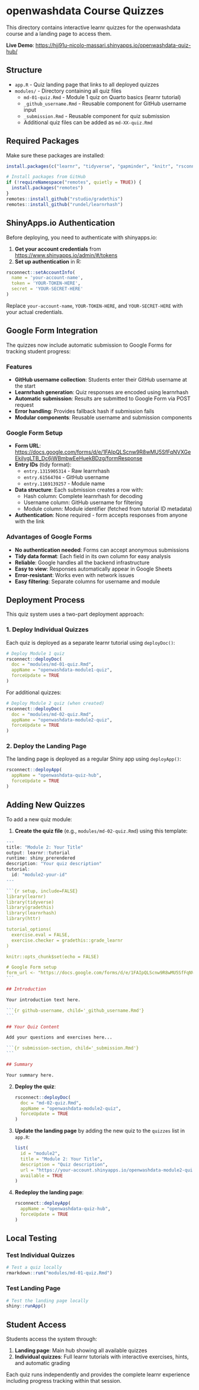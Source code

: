 # openwashdata Course Quizzes

This directory contains interactive learnr quizzes for the openwashdata course and a landing page to access them.

**Live Demo**: https://hjj91u-nicolo-massari.shinyapps.io/openwashdata-quiz-hub/

## Structure

- `app.R` - Quiz landing page that links to all deployed quizzes
- `modules/` - Directory containing all quiz files
  - `md-01-quiz.Rmd` - Module 1 quiz on Quarto basics (learnr tutorial)
  - `_github_username.Rmd` - Reusable component for GitHub username input
  - `_submission.Rmd` - Reusable component for quiz submission
  - Additional quiz files can be added as `md-XX-quiz.Rmd`

## Required Packages

Make sure these packages are installed:

```r
install.packages(c("learnr", "tidyverse", "gapminder", "knitr", "rsconnect", "httr", "digest"))

# Install packages from GitHub
if (!requireNamespace("remotes", quietly = TRUE)) {
  install.packages("remotes")
}
remotes::install_github("rstudio/gradethis")
remotes::install_github("rundel/learnrhash")
```

## ShinyApps.io Authentication

Before deploying, you need to authenticate with shinyapps.io:

1. **Get your account credentials** from https://www.shinyapps.io/admin/#/tokens
2. **Set up authentication** in R:

```r
rsconnect::setAccountInfo(
  name = 'your-account-name',
  token = 'YOUR-TOKEN-HERE',
  secret = 'YOUR-SECRET-HERE'
)
```

Replace `your-account-name`, `YOUR-TOKEN-HERE`, and `YOUR-SECRET-HERE` with your actual credentials.

## Google Form Integration

The quizzes now include automatic submission to Google Forms for tracking student progress:

### Features
- **GitHub username collection**: Students enter their GitHub username at the start
- **Learnrhash generation**: Quiz responses are encoded using learnrhash
- **Automatic submission**: Results are submitted to Google Form via POST request
- **Error handling**: Provides fallback hash if submission fails
- **Modular components**: Reusable username and submission components

### Google Form Setup
- **Form URL**: https://docs.google.com/forms/d/e/1FAIpQLScnw9R8wMU5SfFqNVXGeEkiIygLTB_Dc6jWBmbwEeHuekBDzg/formResponse
- **Entry IDs** (tidy format): 
  - `entry.1315905314` - Raw learnrhash
  - `entry.61564704` - GitHub username
  - `entry.1169139257` - Module name
- **Data structure**: Each submission creates a row with:
  - Hash column: Complete learnrhash for decoding
  - Username column: GitHub username for filtering
  - Module column: Module identifier (fetched from tutorial ID metadata)
- **Authentication**: None required - form accepts responses from anyone with the link

### Advantages of Google Forms
- **No authentication needed**: Forms can accept anonymous submissions
- **Tidy data format**: Each field in its own column for easy analysis
- **Reliable**: Google handles all the backend infrastructure
- **Easy to view**: Responses automatically appear in Google Sheets
- **Error-resistant**: Works even with network issues
- **Easy filtering**: Separate columns for username and module

## Deployment Process

This quiz system uses a two-part deployment approach:

### 1. Deploy Individual Quizzes

Each quiz is deployed as a separate learnr tutorial using `deployDoc()`:

```r
# Deploy Module 1 quiz
rsconnect::deployDoc(
  doc = "modules/md-01-quiz.Rmd",
  appName = "openwashdata-module1-quiz",
  forceUpdate = TRUE
)
```

For additional quizzes:
```r
# Deploy Module 2 quiz (when created)
rsconnect::deployDoc(
  doc = "modules/md-02-quiz.Rmd",
  appName = "openwashdata-module2-quiz",
  forceUpdate = TRUE
)
```

### 2. Deploy the Landing Page

The landing page is deployed as a regular Shiny app using `deployApp()`:

```r
rsconnect::deployApp(
  appName = "openwashdata-quiz-hub",
  forceUpdate = TRUE
)
```

## Adding New Quizzes

To add a new quiz module:

1. **Create the quiz file** (e.g., `modules/md-02-quiz.Rmd`) using this template:

```r
---
title: "Module 2: Your Title"
output: learnr::tutorial
runtime: shiny_prerendered
description: "Your quiz description"
tutorial:
  id: "module2-your-id"
---

`​``{r setup, include=FALSE}
library(learnr)
library(tidyverse)
library(gradethis)
library(learnrhash)
library(httr)

tutorial_options(
  exercise.eval = FALSE,
  exercise.checker = gradethis::grade_learnr
)

knitr::opts_chunk$set(echo = FALSE)

# Google Form setup
form_url <- "https://docs.google.com/forms/d/e/1FAIpQLScnw9R8wMU5SfFqNVXGeEkiIygLTB_Dc6jWBmbwEeHuekBDzg/formResponse"
`​``

## Introduction

Your introduction text here.

`​``{r github-username, child='_github_username.Rmd'}
`​``

## Your Quiz Content

Add your questions and exercises here...

`​``{r submission-section, child='_submission.Rmd'}
`​``

## Summary

Your summary here.
```
2. **Deploy the quiz**:
   ```r
   rsconnect::deployDoc(
     doc = "md-02-quiz.Rmd",
     appName = "openwashdata-module2-quiz",
     forceUpdate = TRUE
   )
   ```
3. **Update the landing page** by adding the new quiz to the `quizzes` list in `app.R`:
   ```r
   list(
     id = "module2",
     title = "Module 2: Your Title",
     description = "Quiz description",
     url = "https://your-account.shinyapps.io/openwashdata-module2-quiz/",
     available = TRUE
   )
   ```
4. **Redeploy the landing page**:
   ```r
   rsconnect::deployApp(
     appName = "openwashdata-quiz-hub",
     forceUpdate = TRUE
   )
   ```

## Local Testing

### Test Individual Quizzes

```r
# Test a quiz locally
rmarkdown::run("modules/md-01-quiz.Rmd")
```

### Test Landing Page

```r
# Test the landing page locally
shiny::runApp()
```

## Student Access

Students access the system through:
1. **Landing page**: Main hub showing all available quizzes
2. **Individual quizzes**: Full learnr tutorials with interactive exercises, hints, and automatic grading

Each quiz runs independently and provides the complete learnr experience including progress tracking within that session.